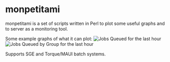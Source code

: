 monpetitami
===========

monpetitami is a set of scripts written in Perl to plot some useful
graphs and to server as a monitoring tool. 

Some example graphs of what it can plot:
![Jobs Queued for the last hour](https://raw.github.com/pelacables/monpetitami/master/jobs_queued_last_hour.png)
![Jobs Queued by Group for the last hour](https://raw.github.com/pelacables/monpetitami/master/jobs_queued_by_group_last_hour.png)

Supports SGE and Torque/MAUI batch systems.
